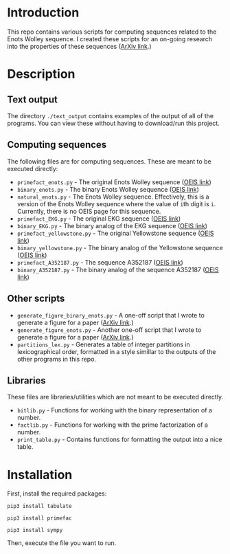 # Introduction

This repo contains various scripts for computing sequences related to the Enots Wolley sequence. I created these scripts for an on-going research into the properties of these sequences ([ArXiv link](https://arxiv.org/pdf/2207.01448.pdf).)


# Description

## Text output

The directory `./text_output` contains examples of the output of all of the programs. You can view these without having to download/run this project.

## Computing sequences

The following files are for computing sequences. These are meant to be executed directly:

- `primefact_enots.py` - The original Enots Wolley sequence ([OEIS link](https://oeis.org/A336957))
- `binary_enots.py` - The binary Enots Wolley sequence  ([OEIS link](https://oeis.org/A338833))
- `natural_enots.py` - The Enots Wolley sequence. Effectively, this is a version of the Enots Wolley sequence where the value of `i`th digit is `i`. Currently, there is no OEIS page for this sequence. 
- `primefact_EKG.py` - The original EKG sequence ([OEIS link](https://oeis.org/A064413))
- `binary_EKG.py` - The binary analog of the EKG sequence ([OEIS link](https://oeis.org/A115510))
- `primefact_yellowstone.py` - The original Yellowstone sequence ([OEIS link](https://oeis.org/A064413))
- `binary_yellowstone.py` - The binary analog of the Yellowstone sequence ([OEIS link](https://oeis.org/A115510))
- `primefact_A352187.py` - The sequence A352187 ([OEIS link](https://oeis.org/A352187)) 
- `binary_A352187.py` - The binary analog of the sequence A352187 ([OEIS link](https://oeis.org/A352200)) 

## Other scripts

- `generate_figure_binary_enots.py` - A one-off script that I wrote to generate a figure for a paper ([ArXiv link](https://arxiv.org/pdf/2207.01448.pdf).) 
- `generate_figure_enots.py` - Another one-off script that I wrote to generate a figure for a paper ([ArXiv link](https://arxiv.org/pdf/2207.01448.pdf).) 
- `partitions_lex.py` - Generates a table of integer partitions in lexicographical order, formatted in a style simillar to the outputs of the other programs in this repo.

## Libraries

These files are libraries/utilities which are not meant to be executed directly.

- `bitlib.py` - Functions for working with the binary representation of a number.
- `factlib.py` - Functions for working with the prime factorization of a number.
- `print_table.py` - Contains functions for formatting the output into a nice table.

# Installation

First, install the required packages:

`pip3 install tabulate`

`pip3 install primefac`

`pip3 install sympy`


Then, execute the file you want to run. 
